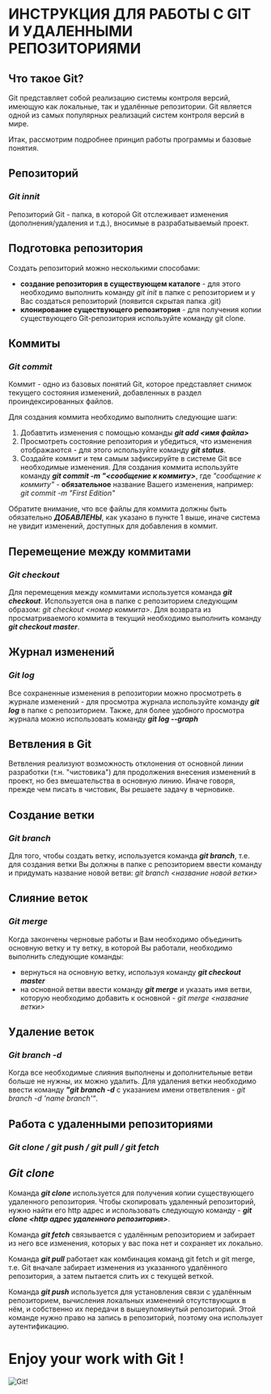 # ИНСТРУКЦИЯ ДЛЯ РАБОТЫ С GIT И УДАЛЕННЫМИ РЕПОЗИТОРИЯМИ

## Что такое Git? 

Git представляет собой реализацию системы контроля версий, имеющую как локальные, так и удалённые репозитории. 
Git является одной из самых популярных реализаций систем контроля версий в мире.

Итак, рассмотрим подробнее принцип работы программы и базовые понятия.

## Репозиторий
### ***Git innit***

Репозиторий Git - папка, в которой Git отслеживает изменения (дополнения/удаления и т.д.), вносимые в разрабатываемый проект. 

## Подготовка репозитория
Создать репозиторий можно несколькими способами: 

+ **создание репозитория в существующем каталоге** - для этого необходимо выполнить команду *git init*  в папке с репозиторием и у Вас создаться репозиторий (появится скрытая папка .git)
+ **клонирование существующего репозитория** - для получения копии существующего Git-репозитория используйте команду git clone.

## Коммиты 
### ***Git commit***

Коммит - одно из базовых понятий Git, которое представляет снимок текущего состояния изменений, добавленных в раздел проиндексированных файлов. 

Для создания коммита необходимо выполнить следующие шаги: 
1. Добавтить изменения с помощью команды  __*git add <имя файла>*__
2. Просмотреть состояние репозитория и убедиться, что изменения отображаются - для этого используйте команду __*git status*__.
3. Создайте коммит и тем самым зафиксируйте в системе Git все необходимые изменения. Для создания коммита используйте команду __*git commit -m "<сообщение к коммиту>*__, где *"сообщение к коммиту"* - **обязательное** название Вашего изменения, например: *git commit -m "First Edition"*

Обратите внимание, что все файлы для коммита должны быть обязательно ***ДОБАВЛЕНЫ***, как указано в пункте 1 выше, иначе система не увидит изменений, доступных для добавления в коммит. 

## Перемещение между коммитами
### ***Git checkout***

Для перемещения между коммитами используется команда __*git checkout*__. Используется она в папке с репозиторием следующим образом: *git checkout <номер коммита>*.
Для возврата из просматриваемого коммита в текущий необходимо выполнить команду __*git checkout master*__.

## Журнал изменений
### ***Git log***

Все сохраненные изменения в репозитории можно просмотреть в журнале изменений - для просмотра журнала используйте команду __*git log*__ в папке с репозиторием. 
Также, для более удобного просмотра журнала можно использовать команду __*git log --graph*__

## Ветвления в Git

Ветвления реализуют возможность отклонения от основной линии разработки (т.н. "чистовика") для продолжения внесения изменений в проект, но без вмешательства в основную линию. Иначе говоря, прежде чем писать в чистовик, Вы решаете задачу в черновике. 

## Создание ветки
### ***Git branch***

Для того, чтобы создать ветку, используется команда __*git branch*__, т.е. для создания ветки Вы должны в папке с репозиторием ввести команду и придумать название новой ветви: *git branch <название новой ветки>*

## Слияние веток
### ***Git merge***

Когда закончены черновые работы и Вам необходимо объединить основную ветку и ту ветку, в которой Вы работали, необходимо выполнить следующие команды: 

+ вернуться на основную ветку, используя команду __*git checkout master*__ 
+ на основной ветви ввести команду __*git merge*__ и указать имя ветви, которую необходимо добавить к основной - *git merge <название ветки>*

## Удаление веток
### ***Git branch -d***

Когда все необходимые слияния выполнены и дополнительные ветви больше не нужны, их можно удалить.
Для удаления ветки необходимо ввести команду __*"git branch -d*__ с указанием имени ответвления - *git branch -d 'name branch'"*.

## Работа с удаленными репозиториями
### ***Git clone / git push / git pull / git fetch***

## ***Git clone***

Команда __*git clone*__ используется для получения копии существующего удаленного репозитория. Чтобы скопировать удаленный репозиторий, нужно найти его http адрес и использовать следующую команду - __*git clone <http адрес удаленного репозитория>*__.


Команда __*git fetch*__ связывается с удалённым репозиторием и забирает из него все изменения, которых у вас пока нет и сохраняет их локально.

Команда __*git pull*__ работает как комбинация команд git fetch и git merge, т.е. Git вначале забирает изменения из указанного удалённого репозитория, а затем пытается слить их с текущей веткой.

Команда __*git push*__ используется для установления связи с удалённым репозиторием, вычисления локальных изменений отсутствующих в нём, и собственно их передачи в вышеупомянутый репозиторий. Этой команде нужно право на запись в репозиторий, поэтому она использует аутентификацию.

# Enjoy your work with Git ! 
![Git!](Git.png)